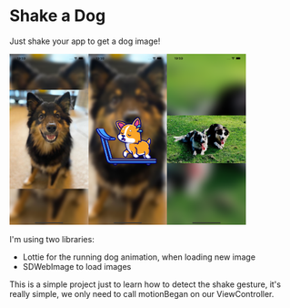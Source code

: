 # Shake a Dog

Just shake your app to get a dog image!

<img src="screenshoots/ss1.png" height="300"><img src="screenshoots/ss2.png" height="300"><img src="screenshoots/ss3.png" height="300">

I'm using two libraries:

* Lottie for the running dog animation, when loading new image
* SDWebImage to load images

This is a simple project just to learn how to detect the shake gesture, it's really simple, we only need to call motionBegan on our ViewController.